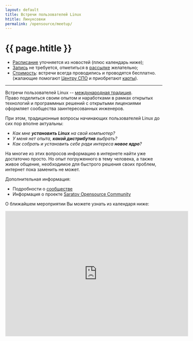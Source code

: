 ```yaml
---
layout: default
title: Встречи пользователей Linux
htitle: Линуксовки
permalink: /opensource/meetup/
---
```


# [](#header-1) {{ page.htitle }}

* <u>Расписание</u> уточняется из новостей (плюс календарь ниже);
* <u>Запись</u> не требуется, отметиться в [рассылке](https://lists.lug.ru/mailman/listinfo/sarlug) желательно;
* <u>Стоимость</u>: встречи всегда проводились и проводятся бесплатно.<br>
(жалающие помогают [Центру СПО](http://sarfsc.ru) и приобретают [карты](/cards)).

___________

Встречи пользователей Linux --
[международная традиция](https://www.tldp.org/HOWTO/User-Group-HOWTO-5.html).<br>
Право поделиться своим опытом и наработками в рамках открытых технологий
и программных решений с открытыми лицензиями оформляет сообщества
заинтересованных инженеров.

При этом, традиционные вопросы начинающих пользователей Linux до сих пор вполне актуальны:
* *Как мне **установить Linux** на свой компьютер?*
* *У меня нет опыта, **какой дистрибутив** выбрать?*
* *Как собрать и установить себе ради интереса **новое ядро**?*

На многие из этих вопросов информацию в интернете найти уже достаточно просто.
Но опыт погруженного в тему человека, а также живое общение, необходимое для
быстрого решения своих проблем, интернет пока заменить не может.

Дополнительная информация:
* Подробности о [сообществе](../about)
* Информация о проекте [Saratov Opensource Community](..)

О ближайшем мероприятии Вы можете узнать из календаря ниже:
<iframe
	src="https://calendar.yandex.ru/month?embed&layer_ids=6482174&tz_id=Europe/Saratov"
	width="585"
	height="400"
	frameborder="0"
	style="border: 1px solid #eee">
</iframe>

